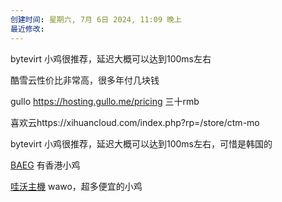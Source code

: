 ```yaml
---
创建时间: 星期六, 7月 6日 2024, 11:09 晚上
最近修改: 
---
```


bytevirt 小鸡很推荐，延迟大概可以达到100ms左右


酷雪云性价比非常高，很多年付几块钱


gullo   https://hosting.gullo.me/pricing
三十rmb




喜欢云https://xihuancloud.com/index.php?rp=/store/ctm-mo

bytevirt 小鸡很推荐，延迟大概可以达到100ms左右，可惜是韩国的

 [BAEG](https://www.nodeseek.com/post-130068-1)  有香港小鸡

[哇沃主機](https://wawo.wiki/index.php)  wawo，超多便宜的小鸡

